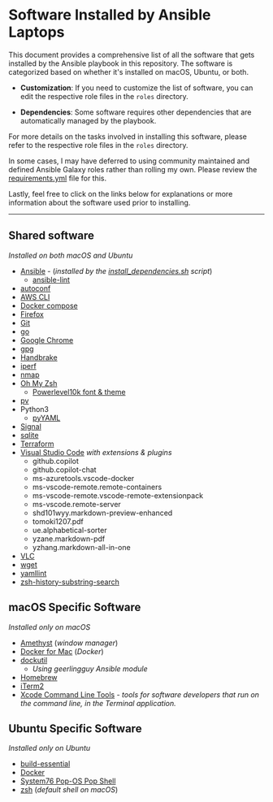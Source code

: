# Software Installed by Ansible Laptops

This document provides a comprehensive list of all the software that gets installed by the Ansible playbook in this repository. The software is categorized based on whether it's installed on macOS, Ubuntu, or both.

* **Customization**: If you need to customize the list of software, you can edit the respective role files in the `roles` directory.

* **Dependencies**: Some software requires other dependencies that are automatically managed by the playbook.

For more details on the tasks involved in installing this software, please refer to the respective role files in the `roles` directory.

In some cases, I may have deferred to using community maintained and defined Ansible Galaxy roles rather than rolling my own. Please review the [requirements.yml](../collections/requirements.yml) file for this.

Lastly, feel free to click on the links below for explanations or more information about the software used prior to installing.

---

## Shared software
_Installed on both macOS and Ubuntu_

* [Ansible](https://ansible.readthedocs.io/en/latest/) - (_installed by the [install_dependencies.sh](../scripts/install_dependencies.sh) script_)
  * [ansible-lint](https://github.com/ansible/ansible-lint)
* [autoconf](https://www.gnu.org/software/autoconf/)
* [AWS CLI](https://docs.aws.amazon.com/cli/latest/userguide/getting-started-install.html)
* [Docker compose](https://docs.docker.com/compose/)
* [Firefox](https://www.mozilla.org/en-US/firefox/)
* [Git](https://git-scm.com/)
* [go](https://go.dev/)
* [Google Chrome](https://www.google.com/chrome/)
* [gpg](https://gnupg.org/)
* [Handbrake](https://handbrake.fr/)
* [iperf](https://iperf.fr/)
* [nmap](https://nmap.org/)
* [Oh My Zsh](https://ohmyz.sh/)
  * [Powerlevel10k font & theme](https://dev.to/abdfnx/oh-my-zsh-powerlevel10k-cool-terminal-1no0)
* [pv](https://formulae.brew.sh/formula/pv)
* Python3
  * [pyYAML](https://pypi.org/project/PyYAML/)
* [Signal](https://signal.org/)
* [sqlite](https://www.sqlite.org/)
* [Terraform](https://www.terraform.io/)
* [Visual Studio Code](https://code.visualstudio.com/) _with extensions & plugins_
  * github.copilot
  * github.copilot-chat
  * ms-azuretools.vscode-docker
  * ms-vscode-remote.remote-containers
  * ms-vscode-remote.vscode-remote-extensionpack
  * ms-vscode.remote-server
  * shd101wyy.markdown-preview-enhanced
  * tomoki1207.pdf
  * ue.alphabetical-sorter
  * yzane.markdown-pdf
  * yzhang.markdown-all-in-one
* [VLC](https://www.videolan.org/vlc/)
* [wget](https://www.gnu.org/software/wget/)
* [yamllint](https://github.com/adrienverge/yamllint)
* [zsh-history-substring-search](https://github.com/zsh-users/zsh-history-substring-search)

## macOS Specific Software
_Installed only on macOS_

* [Amethyst](https://github.com/ianyh/Amethyst) (_window manager_)
* [Docker for Mac](https://docs.docker.com/desktop/install/mac-install/) (_Docker_)
* [dockutil](https://github.com/geerlingguy/ansible-collection-mac/tree/master/roles/dock)
  * _Using geerlingguy Ansible module_
* [Homebrew](https://brew.sh/)
* [iTerm2](https://iterm2.com/)
* [Xcode Command Line Tools](https://mac.install.guide/commandlinetools/) - _tools for software developers that run on the command line, in the Terminal application._

## Ubuntu Specific Software
_Installed only on Ubuntu_

* [build-essential](https://medium.com/@adwalkz/demystifying-development-a-guide-to-build-essential-in-ubuntu-for-seamless-software-compilation-b590b5a298bb)
* [Docker](https://docs.docker.com/engine/install/ubuntu/)
* [System76 Pop-OS Pop Shell](https://github.com/pop-os/shell?tab=readme-ov-file#installation)
* [zsh](https://www.zsh.org/) (_default shell on macOS_)
